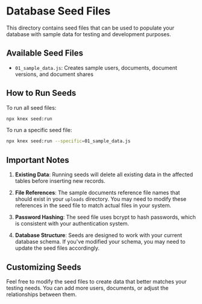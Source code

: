 # Database Seed Files

This directory contains seed files that can be used to populate your database with sample data for testing and development purposes.

## Available Seed Files

- `01_sample_data.js`: Creates sample users, documents, document versions, and document shares

## How to Run Seeds

To run all seed files:

```bash
npx knex seed:run
```

To run a specific seed file:

```bash
npx knex seed:run --specific=01_sample_data.js
```

## Important Notes

1. **Existing Data**: Running seeds will delete all existing data in the affected tables before inserting new records.

2. **File References**: The sample documents reference file names that should exist in your `uploads` directory. You may need to modify these references in the seed file to match actual files in your system.

3. **Password Hashing**: The seed file uses bcrypt to hash passwords, which is consistent with your authentication system.

4. **Database Structure**: Seeds are designed to work with your current database schema. If you've modified your schema, you may need to update the seed files accordingly.

## Customizing Seeds

Feel free to modify the seed files to create data that better matches your testing needs. You can add more users, documents, or adjust the relationships between them.